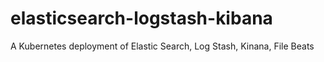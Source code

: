 # elasticsearch-logstash-kibana
A Kubernetes deployment of Elastic Search, Log Stash, Kinana, File Beats
